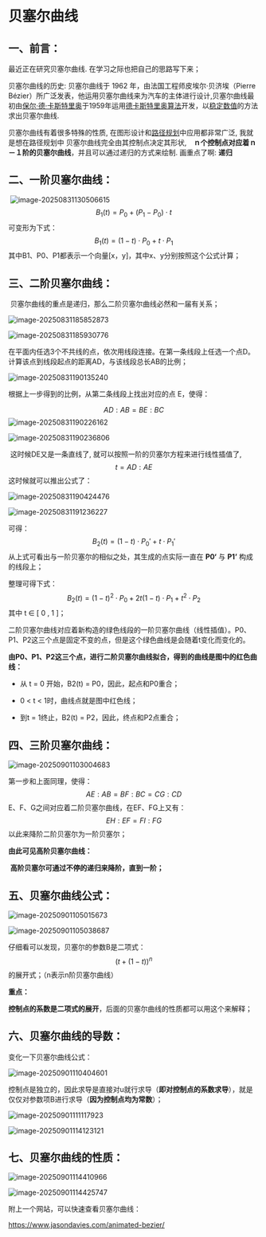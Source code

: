 # **贝塞尔曲线**

## **一、前言：**

最近正在研究贝塞尔曲线. 在学习之际也把自己的思路写下来；

贝塞尔曲线的历史:
贝塞尔曲线于 1962 年，由法国工程师皮埃尔·贝济埃（Pierre Bézier）所广泛发表，他运用贝塞尔曲线来为汽车的主体进行设计,贝塞尔曲线最初由[保尔·德·卡斯特里奥](https://link.zhihu.com/?target=https%3A//zh.wikipedia.org/w/index.php%3Ftitle%3D%E4%BF%9D%E5%B0%94%C2%B7%E5%BE%B7%C2%B7%E5%8D%A1%E6%96%AF%E7%89%B9%E9%87%8C%E5%A5%A5%26action%3Dedit%26redlink%3D1%22%20%5Co%20%22%E4%BF%9D%E5%B0%94%C2%B7%E5%BE%B7%C2%B7%E5%8D%A1%E6%96%AF%E7%89%B9%E9%87%8C%E5%A5%A5%EF%BC%88%E9%A1%B5%E9%9D%A2%E4%B8%8D%E5%AD%98%E5%9C%A8%EF%BC%89)于1959年运用[德卡斯特里奥算法](https://link.zhihu.com/?target=https%3A//zh.wikipedia.org/wiki/%E5%BE%B7%E5%8D%A1%E6%96%AF%E7%89%B9%E9%87%8C%E5%A5%A5%E7%AE%97%E6%B3%95%22%20%5Co%20%22%E5%BE%B7%E5%8D%A1%E6%96%AF%E7%89%B9%E9%87%8C%E5%A5%A5%E7%AE%97%E6%B3%95)开发，以[稳定数值](https://link.zhihu.com/?target=https%3A//zh.wikipedia.org/wiki/%E6%95%B0%E5%80%BC%E7%A8%B3%E5%AE%9A%E6%80%A7%22%20%5Co%20%22%E6%95%B0%E5%80%BC%E7%A8%B3%E5%AE%9A%E6%80%A7)的方法求出贝塞尔曲线.

贝塞尔曲线有着很多特殊的性质, 在图形设计和[路径规划](https://zhida.zhihu.com/search?content_id=245428786&content_type=Answer&match_order=1&q=路径规划&zhida_source=entity)中应用都非常广泛, 我就是想在路径规划中
贝塞尔曲线完全由其控制点决定其形状,　**ｎ个控制点对应着ｎ－１阶的贝塞尔曲线**，并且可以通过递归的方式来绘制. 画重点了啊: **递归**





## **二、一阶贝塞尔曲线：**

​		![image-20250831130506615](C:\Users\21716\AppData\Roaming\Typora\typora-user-images\image-20250831130506615.png)
$$
B_1(t) = P_0 + (P_1 - P_0)\cdot t
$$
可变形为下式：
$$
B_1(t) = (1-t)\cdot P_0 +t\cdot P_1
$$
其中B1、P0、P1都表示一个向量[x，y]，其中x、y分别按照这个公式计算；





## **三、二阶贝塞尔曲线：**

​		贝塞尔曲线的重点是递归，那么二阶贝塞尔曲线必然和一届有关系；

![image-20250831185852873](C:\Users\21716\AppData\Roaming\Typora\typora-user-images\image-20250831185852873.png)

![image-20250831185930776](C:\Users\21716\AppData\Roaming\Typora\typora-user-images\image-20250831185930776.png)

​		在平面内任选3个不共线的点，依次用线段连接。在第一条线段上任选一个点D。计算该点到线段起点的距离AD，与该线段总长AB的比例；

![image-20250831190135240](C:\Users\21716\AppData\Roaming\Typora\typora-user-images\image-20250831190135240.png)

根据上一步得到的比例，从第二条线段上找出对应的点 E，使得：

$$
AD:AB=BE:BC
$$
![image-20250831190226162](C:\Users\21716\AppData\Roaming\Typora\typora-user-images\image-20250831190226162.png)

![image-20250831190236806](C:\Users\21716\AppData\Roaming\Typora\typora-user-images\image-20250831190236806.png)

​		这时候DE又是一条直线了, 就可以按照一阶的贝塞尔方程来进行线性插值了,
$$
t = AD : AE
$$
​		这时候就可以推出公式了：

![image-20250831190424476](C:\Users\21716\AppData\Roaming\Typora\typora-user-images\image-20250831190424476.png)

![image-20250831191236227](C:\Users\21716\AppData\Roaming\Typora\typora-user-images\image-20250831191236227.png)

可得：
$$
B_2(t) = (1-t)\cdot P_0' + t\cdot P_1'
$$
从上式可看出与一阶贝塞尔的相似之处，其生成的点实际一直在 **P0‘** 与 **P1’** 构成的线段上；

整理可得下式：
$$
B_2(t) = (1-t)^2\cdot P_0 + 2t(1-t)\cdot P_1 + t^2\cdot P_2
$$
其中 t ∈ [ 0 , 1 ]；

​		二阶贝塞尔曲线对应着新构造的绿色线段的一阶贝塞尔曲线（线性插值）。P0、P1、P2这三个点是固定不变的点，但是这个绿色曲线是会随着t变化而变化的。

**由P0、P1、P2这三个点，进行二阶贝塞尔曲线拟合，得到的曲线是图中的红色曲线：**

- 从 t = 0 开始，B2(t) = P0，因此，起点和P0重合；

- 0 < t < 1时，曲线点就是图中红色线；
- 到t = 1终止，B2(t) = P2，因此，终点和P2点重合；





## **四、三阶贝塞尔曲线：**

![image-20250901103004683](C:\Users\21716\AppData\Roaming\Typora\typora-user-images\image-20250901103004683.png)

第一步和上面同理，使得：
$$
AE : AB = BF : BC = CG : CD 
$$
E、F、G之间对应着二阶贝塞尔曲线，在EF、FG上又有：
$$
EH : EF = FI : FG
$$
以此来降阶二阶贝塞尔为一阶贝塞尔；

**由此可见高阶贝塞尔曲线：**

​		**高阶贝塞尔可通过不停的递归来降阶，直到一阶；**





## **五、贝塞尔曲线公式：**

![image-20250901105015673](C:\Users\21716\AppData\Roaming\Typora\typora-user-images\image-20250901105015673.png)

![image-20250901105038687](C:\Users\21716\AppData\Roaming\Typora\typora-user-images\image-20250901105038687.png)

仔细看可以发现，贝塞尔的参数B是二项式：
$$
(t + (1-t))^n
$$
的展开式；（n表示n阶贝塞尔曲线）

**重点：**

​		**控制点的系数是二项式的展开**，后面的贝塞尔曲线的性质都可以用这个来解释；





## **六、贝塞尔曲线的导数：**

变化一下贝塞尔曲线公式：

![image-20250901110404601](C:\Users\21716\AppData\Roaming\Typora\typora-user-images\image-20250901110404601.png)

控制点是独立的，因此求导是直接对u就行求导（**即对控制点的系数求导**），就是仅仅对参数项B进行求导（**因为控制点均为常数**）；

![image-20250901111117923](C:\Users\21716\AppData\Roaming\Typora\typora-user-images\image-20250901111117923.png)

![image-20250901114123121](C:\Users\21716\AppData\Roaming\Typora\typora-user-images\image-20250901114123121.png)





## **七、贝塞尔曲线的性质：**

![image-20250901114410966](C:\Users\21716\AppData\Roaming\Typora\typora-user-images\image-20250901114410966.png)

![image-20250901114425747](C:\Users\21716\AppData\Roaming\Typora\typora-user-images\image-20250901114425747.png)





附上一个网站，可以快速查看贝塞尔曲线：

https://www.jasondavies.com/animated-bezier/












